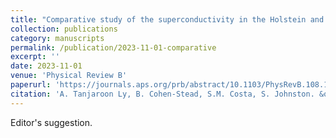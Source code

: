 ```yaml
---
title: "Comparative study of the superconductivity in the Holstein and optical Su-Schrieffer-Heeger models"
collection: publications
category: manuscripts
permalink: /publication/2023-11-01-comparative
excerpt: ''
date: 2023-11-01
venue: 'Physical Review B'
paperurl: 'https://journals.aps.org/prb/abstract/10.1103/PhysRevB.108.184501'
citation: 'A. Tanjaroon Ly, B. Cohen-Stead, S.M. Costa, S. Johnston. &quot;Comparative study of the superconductivity in the Holstein and optical Su-Schrieffer-Heeger models.&quot; <i>Physical Review B</i>. 108, 184501 (2023)'
---
```

Editor's suggestion.

